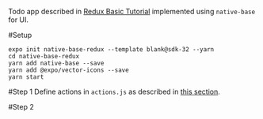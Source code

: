 Todo app described in [Redux Basic Tutorial](https://redux.js.org/basics/basic-tutorial) implemented using `native-base` for UI.

#Setup
```
expo init native-base-redux --template blank@sdk-32 --yarn
cd native-base-redux
yarn add native-base --save
yarn add @expo/vector-icons --save
yarn start
```

#Step 1
Define actions in `actions.js` as described in [this section](https://redux.js.org/basics/actions).

#Step 2
